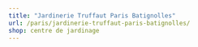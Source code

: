 ```yaml
---
title: "Jardinerie Truffaut Paris Batignolles"
url: /paris/jardinerie-truffaut-paris-batignolles/
shop: centre de jardinage
---
```


